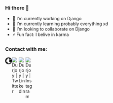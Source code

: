 ### Hi there 👋



- 🔭 I’m currently working on Django 
- 🌱 I’m currently learning probably everything xd 
- 👯 I’m looking to collaborate on Django 
- ⚡ Fun fact: I belive in karma 

### Contact with me:


[<img align="left" alt="portfolio" width="22px" src="https://raw.githubusercontent.com/iconic/open-iconic/master/svg/globe.svg" />][website]
[<img align="left" alt="Durjoy | Twitter" width="22px" src="https://cdn.jsdelivr.net/npm/simple-icons@v3/icons/twitter.svg" />][twitter]
[<img align="left" alt="Durjoy | LinkedIn" width="22px" src="https://cdn.jsdelivr.net/npm/simple-icons@v3/icons/linkedin.svg" />][linkedin]
[<img align="left" alt="Durjoy | Instagram" width="22px" src="https://cdn.jsdelivr.net/npm/simple-icons@v3/icons/instagram.svg" />][instagram]



[website]: https://codeSTACKr.com
[twitter]: https://twitter.com/AlimozzamanJ
[instagram]: https://www.instagram.com/durjoy.py/
[linkedin]: https://www.linkedin.com/in/alimozzaman-durjoy-5638a2b0/

